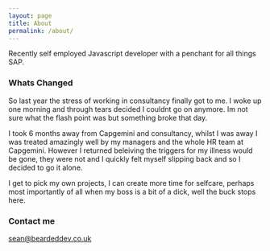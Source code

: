 ```yaml
---
layout: page
title: About
permalink: /about/
---
```


Recently self employed Javascript developer with a penchant for all things SAP.

### Whats Changed

So last year the stress of working in consultancy finally got to me. I woke up one morning and through tears decided I couldnt go on anymore. Im not sure what the flash point was but something broke that day. 

I took 6 months away from Capgemini and consultancy, whilst I was away I was treated amazingly well by my managers and the whole HR team at Capgemini. However I returned beleiving the triggers for my illness would be gone, they were not and I quickly felt myself slipping back and so I decided to go it alone. 

I get to pick my own projects, I can create more time for selfcare, perhaps most importantly of all when my boss is a bit of a dick, well the buck stops here. 

### Contact me

[sean@beardeddev.co.uk](mailto:sean@beardeddev.co.uk)